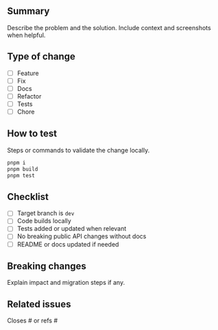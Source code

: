 ## Summary
Describe the problem and the solution. Include context and screenshots when helpful.

## Type of change
- [ ] Feature
- [ ] Fix
- [ ] Docs
- [ ] Refactor
- [ ] Tests
- [ ] Chore

## How to test
Steps or commands to validate the change locally.

```bash
pnpm i
pnpm build
pnpm test
````

## Checklist

* [ ] Target branch is `dev`
* [ ] Code builds locally
* [ ] Tests added or updated when relevant
* [ ] No breaking public API changes without docs
* [ ] README or docs updated if needed

## Breaking changes

Explain impact and migration steps if any.

## Related issues

Closes #<id> or refs #<id>
